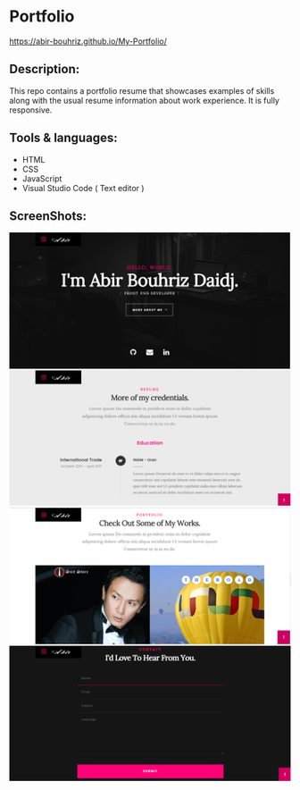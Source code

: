 # Portfolio
https://abir-bouhriz.github.io/My-Portfolio/
## Description:
This repo contains a portfolio resume that showcases examples of  skills along with the usual resume information about work experience. It is  fully responsive.
## Tools & languages:
* HTML
* CSS
* JavaScript
* Visual Studio Code ( Text editor )
## ScreenShots:
<img src="screenshots/1.png" />
<img src="screenshots/2.png" />
<img src="screenshots/3.png" />
<img src="screenshots/4.png" />
